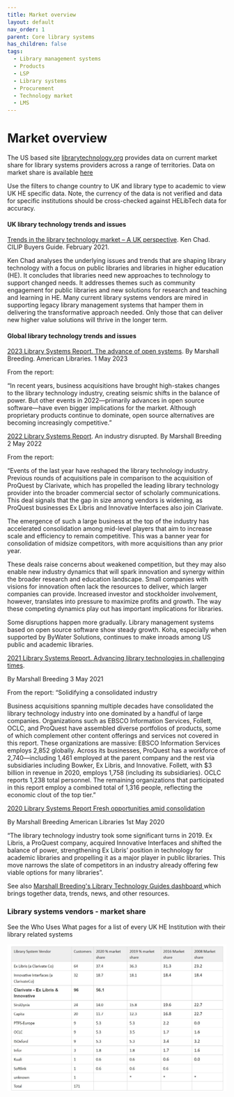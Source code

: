 ```yaml
---
title: Market overview
layout: default
nav_order: 1
parent: Core library systems
has_children: false
tags:
  - Library management systems
  - Products
  - LSP
  - Library systems
  - Procurement
  - Technology market
  - LMS
---
```

# Market overview

The US based site [librarytechnology.org](https://librarytechnology.org/) provides data on current market share for library systems providers across a range of territories. Data on market share is available [here](https://librarytechnology.org/products/marketshare.pl)

Use the filters to change country to UK and library type to academic to view UK HE specific data. Note, the currency of the data is not verified and data for specific institutions should be cross-checked against HELibTech data for accuracy.

#### UK library technology trends and issues

[Trends in the library technology market – A UK perspective](https://www.kenchadconsulting.com/wp-content/uploads/2021/02/Trends_in_library_tech_KenChad_Feb2021.pdf). Ken Chad. CILIP Buyers Guide. February 2021. 

Ken Chad analyses the underlying issues and trends that are shaping library technology with a focus on public libraries and libraries in higher education (HE). It concludes that libraries need new approaches to technology to support changed needs. It addresses themes such as community engagement for public libraries and new solutions for research and teaching and learning in HE. Many current library systems vendors are mired in supporting legacy library management systems that hamper them in delivering the transformative approach needed. Only those that can deliver new higher value solutions will thrive in the longer term.

#### Global library technology trends and issues

[2023 Library Systems Report. The advance of open systems](https://americanlibrariesmagazine.org/2023/05/01/2023-library-systems-report/). By Marshall Breeding. American Libraries. 1 May 2023

From the report:

“In recent years, business acquisitions have brought high-stakes changes to the library technology industry, creating seismic shifts in the balance of power. But other events in 2022—primarily advances in open source software—have even bigger implications for the market. Although proprietary products continue to dominate, open source alternatives are becoming increasingly competitive.”

[2022 Library Systems Report](https://americanlibrariesmagazine.org/2022/05/02/2022-library-systems-report/). An industry disrupted. By Marshall Breeding 2 May 2022

From the report:

“Events of the last year have reshaped the library technology industry. Previous rounds of acquisitions pale in comparison to the acquisition of ProQuest by Clarivate, which has propelled the leading library technology provider into the broader commercial sector of scholarly communications. This deal signals that the gap in size among vendors is widening, as ProQuest businesses Ex Libris and Innovative Interfaces also join Clarivate.

The emergence of such a large business at the top of the industry has accelerated consolidation among mid-level players that aim to increase scale and efficiency to remain competitive. This was a banner year for consolidation of midsize competitors, with more acquisitions than any prior year.

These deals raise concerns about weakened competition, but they may also enable new industry dynamics that will spark innovation and synergy within the broader research and education landscape. Small companies with visions for innovation often lack the resources to deliver, which larger companies can provide. Increased investor and stockholder involvement, however, translates into pressure to maximize profits and growth. The way these competing dynamics play out has important implications for libraries.

Some disruptions happen more gradually. Library management systems based on open source software show steady growth. Koha, especially when supported by ByWater Solutions, continues to make inroads among US public and academic libraries.

[2021 Library Systems Report. Advancing library technologies in challenging times](https://americanlibrariesmagazine.org/2021/05/03/2021-library-systems-report/).

By Marshall Breeding 3 May 2021

From the report: “Solidifying a consolidated industry

Business acquisitions spanning multiple decades have consolidated the library technology industry into one dominated by a handful of large companies. Organizations such as EBSCO Information Services, Follett, OCLC, and ProQuest have assembled diverse portfolios of products, some of which complement other content offerings and services not covered in this report. These organizations are massive: EBSCO Information Services employs 2,852 globally. Across its businesses, ProQuest has a workforce of 2,740—including 1,461 employed at the parent company and the rest via subsidiaries including Bowker, Ex Libris, and Innovative. Follett, with $3 billion in revenue in 2020, employs 1,758 (including its subsidiaries). OCLC reports 1,238 total personnel. The remaining organizations that participated in this report employ a combined total of 1,316 people, reflecting the economic clout of the top tier.”

[2020 Library Systems Report Fresh opportunities amid consolidation](https://americanlibrariesmagazine.org/2020/05/01/2020-library-systems-report/)

By Marshall Breeding American Libraries 1st May 2020

“The library technology industry took some significant turns in 2019. Ex Libris, a ProQuest company, acquired Innovative Interfaces and shifted the balance of power, strengthening Ex Libris’ position in technology for academic libraries and propelling it as a major player in public libraries. This move narrows the slate of competitors in an industry already offering few viable options for many libraries”.

See also [Marshall Breeding's Library Technology Guides dashboard ](https://librarytechnology.org/products/)which brings together data, trends, news, and other resources.



### Library systems vendors - market share

See the Who Uses What pages for a list of every UK HE Institution with their library related systems

![UK Marketshare](/assets/images/marketshare.jpg "UK Marketshare")
